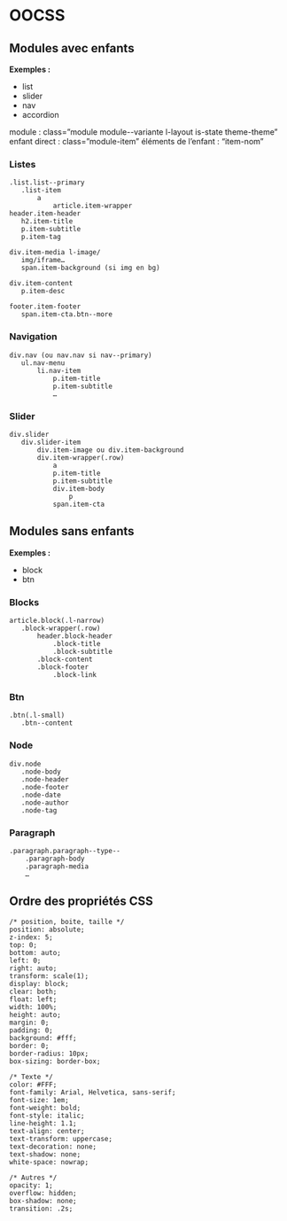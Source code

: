 # OOCSS

## Modules avec enfants
   
**Exemples :**

* list
* slider
* nav
* accordion
   
module : class=”module module--variante l-layout is-state theme-theme”
enfant direct : class=”module-item”
éléments de l’enfant : “item-nom”
   
### Listes
   
    .list.list--primary
       .list-item
           a
               article.item-wrapper
    header.item-header
       h2.item-title
       p.item-subtitle
       p.item-tag
    
    div.item-media l-image/
       img/iframe…
       span.item-background (si img en bg)
    
    div.item-content
       p.item-desc
       
    footer.item-footer
       span.item-cta.btn--more
   
### Navigation
   
    div.nav (ou nav.nav si nav--primary)
       ul.nav-menu
           li.nav-item
               p.item-title
               p.item-subtitle 
               …
### Slider
   
    div.slider
       div.slider-item
           div.item-image ou div.item-background 
           div.item-wrapper(.row)
               a
               p.item-title
               p.item-subtitle
               div.item-body
                   p
               span.item-cta
   
   
## Modules sans enfants
   
   **Exemples :**
   
   * block
   * btn
   
### Blocks
   
    article.block(.l-narrow)
       .block-wrapper(.row)
           header.block-header
               .block-title
               .block-subtitle
           .block-content
           .block-footer
               .block-link
           
### Btn
   
    .btn(.l-small)
       .btn--content
   
   
### Node
   
    div.node
       .node-body
       .node-header
       .node-footer
       .node-date
       .node-author
       .node-tag
   
   
### Paragraph
   
    .paragraph.paragraph--type--
        .paragraph-body
        .paragraph-media
        …
   
   
## Ordre des propriétés CSS
   
    /* position, boite, taille */
    position: absolute;
    z-index: 5;
    top: 0;
    bottom: auto;
    left: 0;
    right: auto;
    transform: scale(1);
    display: block;
    clear: both;
    float: left;
    width: 100%;
    height: auto;
    margin: 0;
    padding: 0;
    background: #fff;
    border: 0;
    border-radius: 10px;
    box-sizing: border-box;
    
    /* Texte */
    color: #FFF;
    font-family: Arial, Helvetica, sans-serif;
    font-size: 1em;
    font-weight: bold;
    font-style: italic;
    line-height: 1.1;
    text-align: center;
    text-transform: uppercase;
    text-decoration: none;
    text-shadow: none;
    white-space: nowrap;
    
    /* Autres */
    opacity: 1;
    overflow: hidden;
    box-shadow: none;
    transition: .2s;